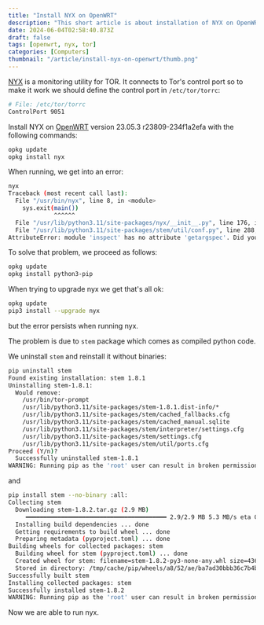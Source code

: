 ```yaml
---
title: "Install NYX on OpenWRT"
description: "This short article is about installation of NYX on OpenWRT 23.05.3 r23809-234f1a2efa. With precompiled binaries of stem module NYX fails to start due to getargspec()."
date: 2024-06-04T02:58:40.873Z
draft: false
tags: [openwrt, nyx, tor]
categories: [Computers]
thumbnail: "/article/install-nyx-on-openwrt/thumb.png"
---
```


[NYX](https://nyx.torproject.org/) is a monitoring utility for TOR. It connects to Tor's control port so to make it work we should define the control port in `/etc/tor/torrc`:

```bash
# File: /etc/tor/torrc
ControlPort 9051
```

Install NYX on [OpenWRT](https://openwrt.org/toh/asus/tuf-ax4200) version 23.05.3 r23809-234f1a2efa with the following commands:

```bash
opkg update
opkg install nyx
```

When running, we get into an error:

```bash
nyx
Traceback (most recent call last):
  File "/usr/bin/nyx", line 8, in <module>
    sys.exit(main())
             ^^^^^^
  File "/usr/lib/python3.11/site-packages/nyx/__init__.py", line 176, in main
  File "/usr/lib/python3.11/site-packages/stem/util/conf.py", line 288, in wrapped
AttributeError: module 'inspect' has no attribute 'getargspec'. Did you mean: 'getargs'?
```

To solve that problem, we proceed as follows:

```bash
opkg update
opkg install python3-pip
```

When trying to upgrade nyx we get that's all ok:

```bash
opkg update
pip3 install --upgrade nyx
```

but the error persists when running nyx.

The problem is due to `stem` package which comes as compiled python code. 

We uninstall `stem` and reinstall it without binaries:

```bash
pip uninstall stem
Found existing installation: stem 1.8.1
Uninstalling stem-1.8.1:
  Would remove:
    /usr/bin/tor-prompt
    /usr/lib/python3.11/site-packages/stem-1.8.1.dist-info/*
    /usr/lib/python3.11/site-packages/stem/cached_fallbacks.cfg
    /usr/lib/python3.11/site-packages/stem/cached_manual.sqlite
    /usr/lib/python3.11/site-packages/stem/interpreter/settings.cfg
    /usr/lib/python3.11/site-packages/stem/settings.cfg
    /usr/lib/python3.11/site-packages/stem/util/ports.cfg
Proceed (Y/n)? 
  Successfully uninstalled stem-1.8.1
WARNING: Running pip as the 'root' user can result in broken permissions and conflicting behaviour with the system package manager. It is recommended to use a virtual environment instead: https://pip.pypa.io/warnings/venv
```

and

```bash
pip install stem --no-binary :all:
Collecting stem
  Downloading stem-1.8.2.tar.gz (2.9 MB)
     ━━━━━━━━━━━━━━━━━━━━━━━━━━━━━━━━━━━━━━━━ 2.9/2.9 MB 5.3 MB/s eta 0:00:00
  Installing build dependencies ... done
  Getting requirements to build wheel ... done
  Preparing metadata (pyproject.toml) ... done
Building wheels for collected packages: stem
  Building wheel for stem (pyproject.toml) ... done
  Created wheel for stem: filename=stem-1.8.2-py3-none-any.whl size=436205 sha256=9b6843ba83aadc60f4dbe277e3b2f2db7df5f5f365044ec7f6d811e0d84d3de6
  Stored in directory: /tmp/cache/pip/wheels/a8/52/ae/ba7ad30bbb36c7b4bb65e1d08793b3c87fd49dd0395bd4fe34
Successfully built stem
Installing collected packages: stem
Successfully installed stem-1.8.2
WARNING: Running pip as the 'root' user can result in broken permissions and conflicting behaviour with the system package manager. It is recommended to use a virtual environment instead: https://pip.pypa.io/warnings/venv
```

Now we are able to run nyx.
